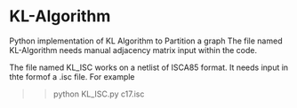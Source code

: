 # KL-Algorithm
Python implementation of KL Algorithm to Partition a graph
The file named KL-Algorithm needs manual adjacency matrix input within the code.

The file named KL_ISC works on a netlist of ISCA85 format. It needs input in thte formof a .isc file.
For example 

>> python KL_ISC.py c17.isc
